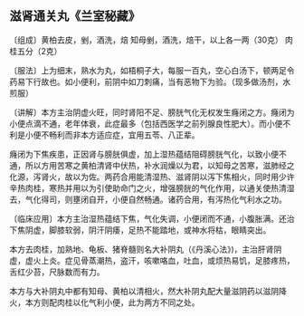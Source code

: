 ## 滋肾通关丸《兰室秘藏》

〔组成〕黄柏去皮，剉，酒洗，焙  知母剉，酒洗，焙干，以上各一两（30克） 肉桂五分（2克）

〔服法〕上为细末，熟水为丸，如梧桐子大，每服一百丸，空心白汤下，顿两足令药易下行故也。如小便利，前阴中如刀刺痛，当有恶物下为验。（现多做汤剂，水煎服）

〔讲解〕本方主治阴虚火旺，同时肾阳不足、膀胱气化无权发生癃闭之方。癃闭为小便点滴不通，老年体衰，此症最多（包括西医学之前列腺良性肥大）。而小便不利是小便不畅利而非本方适应症，宜用五苓、八正辈。

癃闭为下焦疾患，正因肾与膀胱俱虚，加上湿热蕴结阻碍膀胱气化，以致小便不通，所以方用苦寒之黄柏清肾中伏热，补水润燥以为君，以知母之苦寒，滋肺经之化源，泻肾火，故以为佐。两药合用能清湿热、滋肾阴以泻下焦相火，同时用少许辛热肉桂，寒热并用以为引使助命门之火，增强膀胱的气化作用，以通关使热清湿去，气化得司，则壅闭自开，小便自然畅通。诸药合用，有泻热化气利水之功。

〔临床应用〕本方主治湿热蕴结下焦，气化失调，小便闭而不通，小腹胀满。还治下焦阴虚，脚膝软弱，阴汗阴痿，足热不能踏地，或神水将枯，眼睛突出。

本方去肉桂，加熟地、龟板、猪脊髓则名大补阴丸（《丹溪心法》)，主治肝肾阴虚，虚火上炎。症见骨蒸潮热，盗汗，咳嗽咯血，吐血，或烦热易饥，足膝疼热，舌红少苔，尺脉数而有力。

本方与大补阴丸中都有知母、黄柏以清相火，然大补阴丸配大量滋阴药以滋阴降火，本方则配肉桂以化气利小便，此为两方不同之处。
